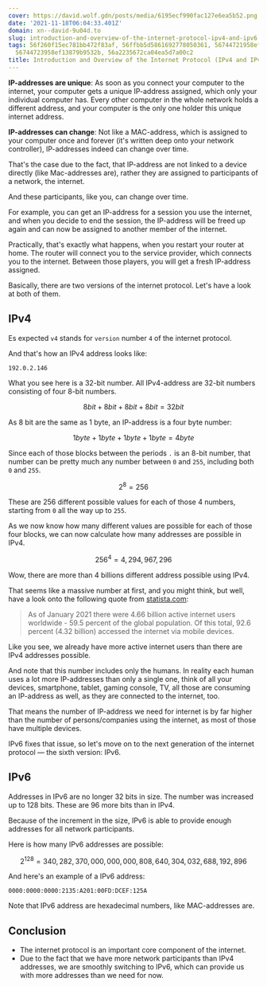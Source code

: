 ```yaml
---
cover: https://david.wolf.gdn/posts/media/6195ecf990fac127e6ea5b52.png
date: '2021-11-18T06:04:33.401Z'
domain: xn--david-9u04d.to
slug: introduction-and-overview-of-the-internet-protocol-ipv4-and-ipv6
tags: 56f260f15ec781bb472f83af, 56ffbb5d5861692778050361, 56744721958ef13879b94923,
  56744723958ef13879b9532b, 56a2235672ca04ea5d7a00c2
title: Introduction and Overview of the Internet Protocol (IPv4 and IPv6)
---
```


**IP-addresses are unique**: As soon as you connect your computer to the internet, your computer gets a unique IP-address assigned, which only your individual computer has. Every other computer in the whole network holds a different address, and your computer is the only one holder this unique internet address.


**IP-addresses can change**: Not like a MAC-address, which is assigned to your computer once and forever (it's written deep onto your network controller), IP-addresses indeed can change over time.


That's the case due to the fact, that IP-address are not linked to a device directly (like Mac-addresses are), rather they are assigned to participants of a network, the internet.


And these participants, like you, can change over time.


For example, you can get an IP-address for a session you use the internet, and when you decide to end the session, the IP-address will be freed up again and can now be assigned to another member of the internet.


Practically, that's exactly what happens, when you restart your router at home. The router will connect you to the service provider, which connects you to the internet. Between those players, you will get a fresh IP-address assigned.


Basically, there are two versions of the internet protocol. Let's have a look at both of them.


IPv4
----


Es expected `v4` stands for `version` number `4` of the internet protocol.


And that's how an IPv4 address looks like:



```
192.0.2.146

```
What you see here is a 32-bit number. All IPv4-address are 32-bit numbers consisting of four 8-bit numbers.


$$
8bit + 8bit + 8bit + 8bit = 32bit
$$


As 8 bit are the same as 1 byte, an IP-address is a four byte number:


$$
1byte + 1byte + 1byte + 1byte = 4byte
$$


Since each of those blocks between the periods `.` is an 8-bit number, that number can be pretty much any number between `0` and `255`, including both `0` and `255`. 


$$
2^{8}=256
$$


These are 256 different possible values for each of those 4 numbers, starting from `0` all the way up to `255`.


As we now know how many different values are possible for each of those four blocks, we can now calculate how many addresses are possible in IPv4.


$$
256^{4}=4,294,967,296
$$


Wow, there are more than 4 billions different address possible using IPv4.


That seems like a massive number at first, and you might think, but well, have a look onto the following quote from [statista.com](https://www.statista.com/statistics/617136/digital-population-worldwide/):



> 
> As of January 2021 there were 4.66 billion active internet users worldwide - 59.5 percent of the global population. Of this total, 92.6 percent (4.32 billion) accessed the internet via mobile devices.
> 
> 
> 


Like you see, we already have more active internet users than there are IPv4 addresses possible. 


And note that this number includes only the humans. In reality each human uses a lot more IP-addresses than only a single one, think of all your devices, smartphone, tablet, gaming console, TV, all those are consuming an IP-address as well, as they are connected to the internet, too. 


That means the number of IP-address we need for internet is by far higher than the number of persons/companies using the internet, as most of those have multiple devices.


IPv6 fixes that issue, so let's move on to the next generation of the internet protocol — the sixth version: IPv6.


IPv6
----


Addresses in IPv6 are no longer 32 bits in size. The number was increased up to 128 bits. These are 96 more bits than in IPv4.


Because of the increment in the size, IPv6 is able to provide enough addresses for all network participants.


Here is how many IPv6 addresses are possible:


$$
2^{128} = 340,282,370,000,000,000,808,640,304,032,688,192,896
$$


And here's an example of a IPv6 address:



```
0000:0000:0000:2135:A201:00FD:DCEF:125A

```
Note that IPv6 address are hexadecimal numbers, like MAC-addresses are.


Conclusion
----------


* The internet protocol is an important core component of the internet.
* Due to the fact that we have more network participants than IPv4 addresses, we are smoothly switching to IPv6, which can provide us with more addresses than we need for now.



